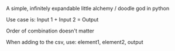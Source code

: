 A simple, infinitely expandable little alchemy / doodle god in python

Use case is: Input 1 + Input 2 = Output

Order of combination doesn't matter

When adding to the csv, use: element1, element2, output
